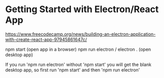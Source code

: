 # Getting Started with Electron/React App
https://www.freecodecamp.org/news/building-an-electron-application-with-create-react-app-97945861647c/

npm start (open app in a browser)
npm run electron / electron . (open desktop app) 

If you run 'npm run electron' without 'npm start' you will get the blank desktop app, so first run 'npm start' and then 'npm run electron'